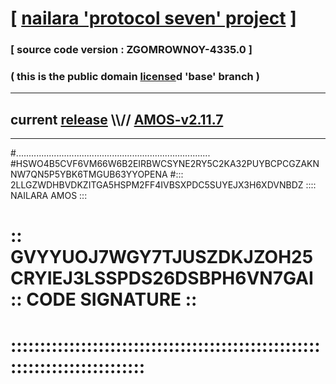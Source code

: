 
# [ [nailara 'protocol seven' project](http://nailara.network/) ]

### [ source code version : ZGOMROWNOY-4335.0 ]

### ( this is the public domain [license](../license)d 'base' branch )
---
## current [release](https://github.com/nailara-technologies/protocol-7/releases) \\\\// [AMOS-v2.11.7](https://github.com/nailara-technologies/protocol-7/releases/tag/AMOS-v2.11.7)
---

#.............................................................................
#HSWO4B5CVF6VM66W6B2EIRBWCSYNE2RY5C2KA32PUYBCPCGZAKNNW7QN5P5YBK6TMGUB63YYOPENA
#::: 2LLGZWDHBVDKZITGA5HSPM2FF4IVBSXPDC5SUYEJX3H6XDVNBDZ :::: NAILARA AMOS :::
# :: GVYYUOJ7WGY7TJUSZDKJZOH25CRYIEJ3LSSPDS26DSBPH6VN7GAI :: CODE SIGNATURE ::
# ::::::::::::::::::::::::::::::::::::::::::::::::::::::::::::::::::::::::::::
